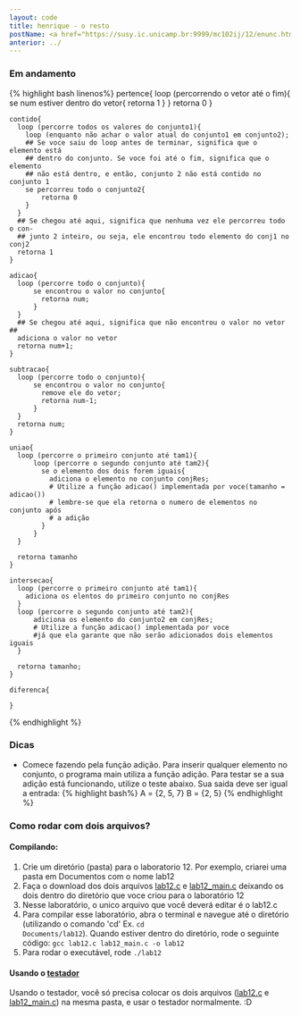 ```yaml
---
layout: code
title: henrique - o resto
postName: <a href="https://susy.ic.unicamp.br:9999/mc102ij/12/enunc.html">Laboratório 12 - Conjuntos</a>
anterior: ../
---
```


### Em andamento

{% highlight bash linenos%}
    pertence{
      loop (percorrendo o vetor até o fim){
        se num estiver dentro do vetor{
          retorna 1
        }
      }
      retorna 0
    }

    contido{
      loop (percorre todos os valores do conjunto1){
        loop (enquanto não achar o valor atual do conjunto1 em conjunto2);
        ## Se voce saiu do loop antes de terminar, significa que o elemento está
        ## dentro do conjunto. Se voce foi até o fim, significa que o elemento
        ## não está dentro, e então, conjunto 2 não está contido no conjunto 1
        se percorreu todo o conjunto2{
            retorna 0
        }
      }
      ## Se chegou até aqui, significa que nenhuma vez ele percorreu todo o con-
      ## junto 2 inteiro, ou seja, ele encontrou todo elemento do conj1 no conj2
      retorna 1
    }

    adicao{
      loop (percorre todo o conjunto){
          se encontrou o valor no conjunto{
            retorna num;
          }
      }
      ## Se chegou até aqui, significa que não encontrou o valor no vetor ##
      adiciona o valor no vetor
      retorna num+1;
    }

    subtracao{
      loop (percorre todo o conjunto){
          se encontrou o valor no conjunto{
            remove ele do vetor;
            retorna num-1;
          }
      }
      retorna num;
    }

    uniao{
      loop (percorre o primeiro conjunto até tam1){
          loop (percorre o segundo conjunto até tam2){
            se o elemento dos dois forem iguais{
              adiciona o elemento no conjunto conjRes;
              # Utilize a função adicao() implementada por voce(tamanho = adicao())
              # lembre-se que ela retorna o numero de elementos no conjunto após
              # a adição
            }
          }
      }

      retorna tamanho
    }

    intersecao{
      loop (percorre o primeiro conjunto até tam1){
        adiciona os elentos do primeiro conjunto no conjRes
      }
      loop (percorre o segundo conjunto até tam2){
          adiciona os elemento do conjunto2 em conjRes;
          # Utilize a função adicao() implementada por voce
          #já que ela garante que não serão adicionados dois elementos iguais
      }

      retorna tamanho;
    }

    diferenca{

    }

{% endhighlight %}

### Dicas

  - Comece fazendo pela função adição. Para inserir qualquer elemento no conjunto, o
    programa main utiliza a função adição.
    Para testar se a sua adição está funcionando, utilize o teste abaixo. Sua saida deve ser igual a entrada:
    {% highlight bash%}
        A = {2, 5, 7}
        B = {2, 5}
    {% endhighlight %}

### Como rodar com dois arquivos?

#### Compilando:
1. Crie um diretório (pasta) para o laboratorio 12. Por exemplo, criarei uma pasta em Documentos com o nome lab12
2. Faça o download dos dois arquivos [lab12.c](https://susy.ic.unicamp.br:9999/mc102ij/12/aux/lab12.c) e [lab12_main.c](https://susy.ic.unicamp.br:9999/mc102ij/12/aux/lab12_main.c) deixando os dois dentro do diretório que voce criou para o laboratório 12
3. Nesse laboratório, o unico arquivo que você deverá editar é o lab12.c
4. Para compilar esse laboratório, abra o terminal e navegue até o diretório (utilizando o comando 'cd' Ex. <code>cd Documents/lab12</code>). Quando estiver dentro do diretório, rode o seguinte código:
<code>gcc lab12.c lab12_main.c -o lab12</code>
5. Para rodar o executável, rode <code>./lab12</code>

#### Usando o [testador](http://www.ic.unicamp.br/~zanoni/mc102/2016-1s/testador/)
Usando o testador, você só precisa colocar os dois arquivos ([lab12.c](https://susy.ic.unicamp.br:9999/mc102ij/12/aux/lab12.c) e [lab12_main.c](https://susy.ic.unicamp.br:9999/mc102ij/12/aux/lab12_main.c)) na mesma pasta, e usar o testador normalmente. :D
